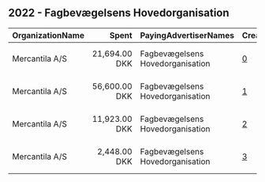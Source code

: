 ## 2022 - Fagbevægelsens Hovedorganisation 
|OrganizationName|Spent|PayingAdvertiserNames|CreativeUrls|Impressions|Genders|AgeBrackets|CountryCodes|BillingAddresses|CandidateBallotInformation|
|:---|---:|:---|:---|---:|:---|:---|:---|:---|:---|
|Mercantila A/S|21,694.00 DKK|Fagbevægelsens Hovedorganisation|[0](https://www.snap.com/political-ads/asset/0a71a6648f97e3377f0f4e672ba845e4492b88a3b345848245f88dca25457b1d?mediaType=mp4)|1,198,881|||denmark|"Borgergade 6, 5. sal,København S,1300,DK"||
|Mercantila A/S|56,600.00 DKK|Fagbevægelsens Hovedorganisation|[1](https://www.snap.com/political-ads/asset/7215d95073d8b11946a3f410f54e8ec07bd2c73c5927fca554cb084c715f3c34?mediaType=mp4)|1,690,486|||denmark|"Borgergade 6, 5. sal,København S,1300,DK"||
|Mercantila A/S|11,923.00 DKK|Fagbevægelsens Hovedorganisation|[2](https://www.snap.com/political-ads/asset/8e4fa41602cd3192c93585ac6c3406571c163d2644e59f70db8669ffce8c3572?mediaType=mp4)|572,404|||denmark|"Borgergade 6, 5. sal,København S,1300,DK"||
|Mercantila A/S|2,448.00 DKK|Fagbevægelsens Hovedorganisation|[3](https://www.snap.com/political-ads/asset/edf336629611f3618f893e927bb4a1fb0898dfa17d605306f4d275a54e5f2641?mediaType=mp4)|82,646|||denmark|"Borgergade 6, 5. sal,København S,1300,DK"||
